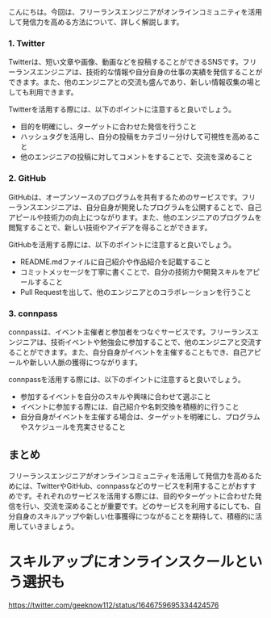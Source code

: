 <!--
title:   フリーランスエンジニアにおすすめのオンラインコミュニティで発信力を高める
tags:    オンラインコミュニティ,フリーランスエンジニア,発信力
id:      74cc8a957191ed415caa
private: false
-->


こんにちは。今回は、フリーランスエンジニアがオンラインコミュニティを活用して発信力を高める方法について、詳しく解説します。

### 1. Twitter

Twitterは、短い文章や画像、動画などを投稿することができるSNSです。フリーランスエンジニアは、技術的な情報や自分自身の仕事の実績を発信することができます。また、他のエンジニアとの交流も盛んであり、新しい情報収集の場としても利用できます。

Twitterを活用する際には、以下のポイントに注意すると良いでしょう。

- 目的を明確にし、ターゲットに合わせた発信を行うこと
- ハッシュタグを活用し、自分の投稿をカテゴリー分けして可視性を高めること
- 他のエンジニアの投稿に対してコメントをすることで、交流を深めること

### 2. GitHub

GitHubは、オープンソースのプログラムを共有するためのサービスです。フリーランスエンジニアは、自分自身が開発したプログラムを公開することで、自己アピールや技術力の向上につながります。また、他のエンジニアのプログラムを閲覧することで、新しい技術やアイデアを得ることができます。

GitHubを活用する際には、以下のポイントに注意すると良いでしょう。

- README.mdファイルに自己紹介や作品紹介を記載すること
- コミットメッセージを丁寧に書くことで、自分の技術力や開発スキルをアピールすること
- Pull Requestを出して、他のエンジニアとのコラボレーションを行うこと

### 3. connpass

connpassは、イベント主催者と参加者をつなぐサービスです。フリーランスエンジニアは、技術イベントや勉強会に参加することで、他のエンジニアと交流することができます。また、自分自身がイベントを主催することもでき、自己アピールや新しい人脈の獲得につながります。

connpassを活用する際には、以下のポイントに注意すると良いでしょう。

- 参加するイベントを自分のスキルや興味に合わせて選ぶこと
- イベントに参加する際には、自己紹介や名刺交換を積極的に行うこと
- 自分自身がイベントを主催する場合は、ターゲットを明確にし、プログラムやスケジュールを充実させること

## まとめ

フリーランスエンジニアがオンラインコミュニティを活用して発信力を高めるためには、TwitterやGitHub、connpassなどのサービスを利用することがおすすめです。それぞれのサービスを活用する際には、目的やターゲットに合わせた発信を行い、交流を深めることが重要です。どのサービスを利用するにしても、自分自身のスキルアップや新しい仕事獲得につながることを期待して、積極的に活用していきましょう。

# スキルアップにオンラインスクールという選択も
https://twitter.com/geeknow112/status/1646759695334424576
